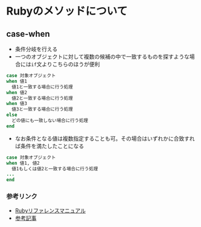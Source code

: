 # Rubyのメソッドについて

## case-when
- 条件分岐を行える
- 一つのオブジェクトに対して複数の候補の中で一致するものを探すような場合には`if`文よりこちらのほうが便利
```rb
case 対象オブジェクト
when 値1
  値1と一致する場合に行う処理
when 値2
  値2と一致する場合に行う処理
when 値3
  値3と一致する場合に行う処理
else
  どの値にも一致しない場合に行う処理
end
```
- なお条件となる値は複数指定することも可。その場合はいずれかに合致すれば条件を満たしたことになる
```rb
case 対象オブジェクト
when 値1, 値2
  値1もしくは値2と一致する場合に行う処理
...
end
```
### 参考リンク
- [Rubyリファレンスマニュアル](https://docs.ruby-lang.org/ja/latest/doc/spec=2fcontrol.html#case)
- [参考記事](https://www.javadrive.jp/ruby/if/index9.html)